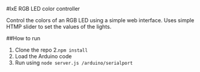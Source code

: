 #IxE RGB LED color controller

Control the colors of an RGB LED using a simple web interface. Uses simple HTMP slider to set the values of the lights.

##How to run
1. Clone the repo
2.`npm install`
3. Load the Arduino code
4. Run using `node server.js /arduino/serialport`

